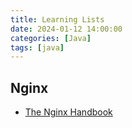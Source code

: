 ```yaml
---
title: Learning Lists
date: 2024-01-12 14:00:00
categories: [Java]
tags: [java]
---
```


## Nginx
- [The Nginx Handbook](https://www.freecodecamp.org/news/the-nginx-handbook/)